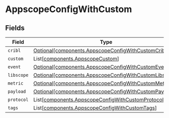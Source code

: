 # AppscopeConfigWithCustom


## Fields

| Field                                                                                                                | Type                                                                                                                 | Required                                                                                                             | Description                                                                                                          |
| -------------------------------------------------------------------------------------------------------------------- | -------------------------------------------------------------------------------------------------------------------- | -------------------------------------------------------------------------------------------------------------------- | -------------------------------------------------------------------------------------------------------------------- |
| `cribl`                                                                                                              | [Optional[components.AppscopeConfigWithCustomCribl]](../../models/components/appscopeconfigwithcustomcribl.md)       | :heavy_minus_sign:                                                                                                   | N/A                                                                                                                  |
| `custom`                                                                                                             | List[[components.AppscopeCustom](../../models/components/appscopecustom.md)]                                         | :heavy_minus_sign:                                                                                                   | N/A                                                                                                                  |
| `event`                                                                                                              | [Optional[components.AppscopeConfigWithCustomEvent]](../../models/components/appscopeconfigwithcustomevent.md)       | :heavy_minus_sign:                                                                                                   | N/A                                                                                                                  |
| `libscope`                                                                                                           | [Optional[components.AppscopeConfigWithCustomLibscope]](../../models/components/appscopeconfigwithcustomlibscope.md) | :heavy_minus_sign:                                                                                                   | N/A                                                                                                                  |
| `metric`                                                                                                             | [Optional[components.AppscopeConfigWithCustomMetric]](../../models/components/appscopeconfigwithcustommetric.md)     | :heavy_minus_sign:                                                                                                   | N/A                                                                                                                  |
| `payload`                                                                                                            | [Optional[components.AppscopeConfigWithCustomPayload]](../../models/components/appscopeconfigwithcustompayload.md)   | :heavy_minus_sign:                                                                                                   | N/A                                                                                                                  |
| `protocol`                                                                                                           | List[[components.AppscopeConfigWithCustomProtocol](../../models/components/appscopeconfigwithcustomprotocol.md)]     | :heavy_minus_sign:                                                                                                   | N/A                                                                                                                  |
| `tags`                                                                                                               | List[[components.AppscopeConfigWithCustomTags](../../models/components/appscopeconfigwithcustomtags.md)]             | :heavy_minus_sign:                                                                                                   | N/A                                                                                                                  |